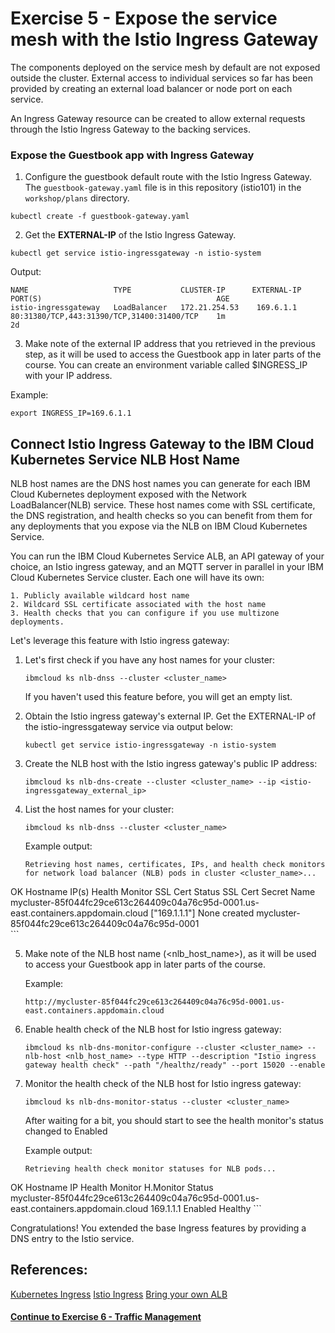 # Exercise 5 - Expose the service mesh with the Istio Ingress Gateway

The components deployed on the service mesh by default are not exposed outside the cluster. External access to individual services so far has been provided by creating an external load balancer or node port on each service.

An Ingress Gateway resource can be created to allow external requests through the Istio Ingress Gateway to the backing services.

### Expose the Guestbook app with Ingress Gateway

1. Configure the guestbook default route with the Istio Ingress Gateway. The `guestbook-gateway.yaml` file is in this repository (istio101) in the `workshop/plans` directory.

```shell
kubectl create -f guestbook-gateway.yaml
```

2. Get the **EXTERNAL-IP** of the Istio Ingress Gateway.

```shell
kubectl get service istio-ingressgateway -n istio-system
```
Output:
```shell
NAME                   TYPE           CLUSTER-IP      EXTERNAL-IP     PORT(S)                                       AGE
istio-ingressgateway   LoadBalancer   172.21.254.53    169.6.1.1       80:31380/TCP,443:31390/TCP,31400:31400/TCP    1m
2d
```

3. Make note of the external IP address that you retrieved in the previous step, as it will be used to access the Guestbook app in later parts of the course. You can create an environment variable called $INGRESS_IP with your IP address.

Example:
```
export INGRESS_IP=169.6.1.1
```

## Connect Istio Ingress Gateway to the IBM Cloud Kubernetes Service NLB Host Name

NLB host names are the DNS host names you can generate for each IBM Cloud Kubernetes deployment exposed with the Network LoadBalancer(NLB) service. These host names come with SSL certificate, the DNS registration, and health checks so you can benefit from them for any deployments that you expose via the NLB on IBM Cloud Kubernetes Service.

You can run the IBM Cloud Kubernetes Service ALB, an API gateway of your choice, an Istio ingress gateway, and an MQTT server in parallel in your IBM Cloud Kubernetes Service cluster. Each one will have its own:

    1. Publicly available wildcard host name
    2. Wildcard SSL certificate associated with the host name
    3. Health checks that you can configure if you use multizone deployments. 
    
Let's leverage this feature with Istio ingress gateway:

1. Let's first check if you have any host names for your cluster:

    ```shell
    ibmcloud ks nlb-dnss --cluster <cluster_name>
    ```
   If you haven't used this feature before, you will get an empty list.

2. Obtain the Istio ingress gateway's external IP. Get the EXTERNAL-IP of the istio-ingressgateway service via output below:

    ```shell
    kubectl get service istio-ingressgateway -n istio-system
    ```
    
3. Create the NLB host with the Istio ingress gateway's public IP address:

    ```shell
    ibmcloud ks nlb-dns-create --cluster <cluster_name> --ip <istio-ingressgateway_external_ip>
    ```

4. List the host names for your cluster:

    ```shell
    ibmcloud ks nlb-dnss --cluster <cluster_name>
    ```

    Example output:
    ```
   Retrieving host names, certificates, IPs, and health check monitors for network load balancer (NLB) pods in cluster <cluster_name>...
OK
Hostname                                                                             IP(s)               Health Monitor   SSL Cert Status   SSL Cert Secret Name   
mycluster-85f044fc29ce613c264409c04a76c95d-0001.us-east.containers.appdomain.cloud   ["169.1.1.1"]   None             created           mycluster-85f044fc29ce613c264409c04a76c95d-0001   
    ```

5. Make note of the NLB host name (<nlb_host_name>), as it will be used to access your Guestbook app in later parts of the course.

    Example:
    ```
    http://mycluster-85f044fc29ce613c264409c04a76c95d-0001.us-east.containers.appdomain.cloud
    ```

6. Enable health check of the NLB host for Istio ingress gateway:

    ```shell
    ibmcloud ks nlb-dns-monitor-configure --cluster <cluster_name> --nlb-host <nlb_host_name> --type HTTP --description "Istio ingress gateway health check" --path "/healthz/ready" --port 15020 --enable
    ```

7. Monitor the health check of the NLB host for Istio ingress gateway:

    ```shell
    ibmcloud ks nlb-dns-monitor-status --cluster <cluster_name>
    ```
    
    After waiting for a bit, you should start to see the health monitor's status changed to Enabled
    
    Example output:
    ```
    Retrieving health check monitor statuses for NLB pods...
OK
Hostname                                                                             IP              Health Monitor   H.Monitor Status   
mycluster-85f044fc29ce613c264409c04a76c95d-0001.us-east.containers.appdomain.cloud   169.1.1.1   Enabled          Healthy
    ```

Congratulations! You extended the base Ingress features by providing a DNS entry to the Istio service.

## References:
[Kubernetes Ingress](https://kubernetes.io/docs/concepts/services-networking/ingress/)
[Istio Ingress](https://istio.io/docs/tasks/traffic-management/ingress.html)
[Bring your own ALB](https://www.ibm.com/blogs/bluemix/2019/04/bring-your-own-alb-dns-with-health-checks-and-ssl-certificates-beta/)

#### [Continue to Exercise 6 - Traffic Management](../exercise-6/README.md)
